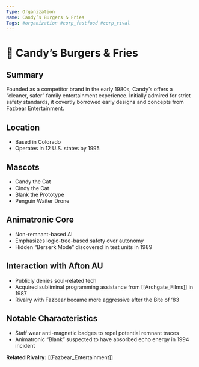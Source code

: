 ```yaml
---
Type: Organization
Name: Candy’s Burgers & Fries
Tags: #organization #corp_fastfood #corp_rival
---
```


# 🍔 Candy’s Burgers & Fries

## Summary
Founded as a competitor brand in the early 1980s, Candy’s offers a “cleaner, safer” family entertainment experience. Initially admired for strict safety standards, it covertly borrowed early designs and concepts from Fazbear Entertainment.

## Location
- Based in Colorado
- Operates in 12 U.S. states by 1995

## Mascots
- Candy the Cat
- Cindy the Cat
- Blank the Prototype
- Penguin Waiter Drone

## Animatronic Core
- Non-remnant-based AI
- Emphasizes logic-tree-based safety over autonomy
- Hidden “Berserk Mode” discovered in test units in 1989

## Interaction with Afton AU
- Publicly denies soul-related tech
- Acquired subliminal programming assistance from [[Archgate_Films]] in 1987
- Rivalry with Fazbear became more aggressive after the Bite of ‘83

## Notable Characteristics
- Staff wear anti-magnetic badges to repel potential remnant traces
- Animatronic “Blank” suspected to have absorbed echo energy in 1994 incident

**Related Rivalry:** [[Fazbear_Entertainment]]
